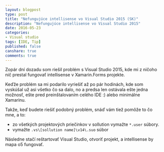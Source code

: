 ```yaml
---
layout: blogpost
type: post
title: "Nefungujúce intellisense vo Visual Studio 2015 (SK)"
description: "Nefungujúce intellisense vo Visual Studio 2015"
date: 2016-05-23
categories:
- Visual studio
tags: [IDE, Tip]
published: false
canshare: true
comments: true
---
```


Zopár dní dozadu som riešil problém s Visual Studio 2015, kde mi z ničoho nič prestal fungovať intellisense v Xamarin.Forms projekte. 

Keďže problém sa mi podarilo vyriešiť až po pár hodinách, kde som vyskúšal už asi všetko čo sa dalo, no a predsa len ostávala ešte jedna možnosť, ešte pred preinštalovaním celého IDE :) alebo minimálne Xamarinu.

Takže, keď budete riešiť podobný problém, snáď vám tiež pomôže to čo mne, a to:

- zo všetkých projektových priečinkov v sollution vymažte `*.user` súbory.
- vymažte `.vs\[sollution name]\v14\.suo` súbor

Následne stačí reštartovať Visual Studio, otvoriť projekt, a intellisense by mapa o5 fungovať.


